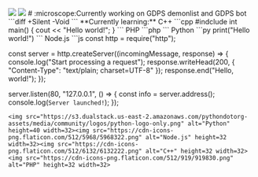 <img src="https://media.tenor.com/n76R71EMdDYAAAAM/bingus-floppa.gif">
<img src="https://media.tenor.com/uU_kvtDakbcAAAAd/bingus-cat.gif">
# :microscope:Currently working on GDPS demonlist and GDPS bot
```diff
+Silent
-Void
```
**Currently learning:**
C++
```cpp
#indclude <iostream>
int main()
{
cout << "Hello world!";
}
```
PHP
```php
<?php
echo "Hello world!";
?>
```
Python
```py
print("Hello world!")
```
Node.js
```js
const http = require("http");

const server = http.createServer((incomingMessage, response) => {
  console.log("Start processing a request");
  response.writeHead(200, { "Content-Type": "text/plain; charset=UTF-8" });
  response.end("Hello, world!");
});

server.listen(80, "127.0.0.1", () => {
  const info = server.address();
  console.log(`Server launched!`);
});
```
<img src="https://s3.dualstack.us-east-2.amazonaws.com/pythondotorg-assets/media/community/logos/python-logo-only.png" alt="Python" height=40 width=32><img src="https://cdn-icons-png.flaticon.com/512/5968/5968322.png" alt="Node.js" height=32 width=32><img src="https://cdn-icons-png.flaticon.com/512/6132/6132222.png" alt="C++" height=32 width=32><img src="https://cdn-icons-png.flaticon.com/512/919/919830.png" alt="PHP" height=32 width=32>
